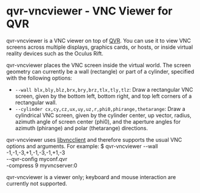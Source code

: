 # qvr-vncviewer - VNC Viewer for QVR

qvr-vncviewer is a VNC viewer on top of [QVR](https://gitlab.marlam.de/marlam/qvr).
You can use it to view VNC screens across multiple displays, graphics cards,
or hosts, or inside virtual reality devices such as the Oculus Rift.

qvr-vncviewer places the VNC screen inside the virtual world. The screen
geometry can currently be a wall (rectangle) or part of a cylinder, specified
with the following options:
* `--wall blx,bly,blz,brx,bry,brz,tlx,tly,tlz`: 
  Draw a rectangular VNC screen, given by the bottom left, bottom right, and
  top left corners of a rectangular wall.
* `--cylinder cx,cy,cz,ux,uy,uz,r,phi0,phirange,thetarange`:
  Draw a cylindrical VNC screen, given by the cylinder center, up vector,
  radius, azimuth angle of screen center (phi0), and the aperture angles for
  azimuth (phirange) and polar (thetarange) directions.

qvr-vncviewer uses [libvncclient](http://libvncserver.sourceforge.net/) and
therefore supports the usual VNC options and arguments. For example:
$ qvr-vncviewer --wall -1,-1,-3,+1,-1,-3,-1,+1,-3 \
                --qvr-config myconf.qvr \
		-compress 9 myvncserver:0

qvr-vncviewer is a viewer only; keyboard and mouse interaction are currently
not supported.
